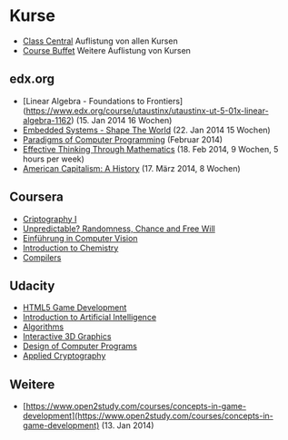 # Kurse

- [Class Central](https://www.class-central.com/) Auflistung von allen Kursen
- [Course Buffet](http://www.coursebuffet.com/) Weitere Auflistung von Kursen


## edx.org
- [Linear Algebra - Foundations to Frontiers] (https://www.edx.org/course/utaustinx/utaustinx-ut-5-01x-linear-algebra-1162) (15. Jan 2014 16 Wochen)
- [Embedded Systems - Shape The World](https://www.edx.org/course/utaustinx/utaustinx-ut-6-01x-embedded-systems-1172) (22. Jan 2014 15 Wochen)
- [Paradigms of Computer Programming](https://www.edx.org/course/louvainx/louvainx-louv1-01x-paradigms-computer-1203) (Februar 2014)
- [Effective Thinking Through Mathematics](https://www.edx.org/course/utaustinx/utaustinx-ut-9-01x-effective-thinking-1178) (18. Feb 2014, 9 Wochen, 5 hours per week)
- [American Capitalism: A History](https://www.edx.org/course/cornellx/cornellx-hist1514x-american-capitalism-1307) (17. März 2014, 8 Wochen)

## Coursera
- [Criptography I](https://class.coursera.org/crypto-009)
- [Unpredictable? Randomness, Chance and Free Will](https://www.coursera.org/course/randomness) 
- [Einführung in Computer Vision](https://www.coursera.org/course/compvision)
- [Introduction to Chemistry](https://www.coursera.org/course/chem99)
- [Compilers](https://www.coursera.org/course/compilers)

## Udacity
- [HTML5 Game Development](https://www.udacity.com/course/cs255)
- [Introduction to Artificial Intelligence](https://www.udacity.com/course/cs271)
- [Algorithms](https://www.udacity.com/course/cs215)
- [Interactive 3D Graphics](https://www.udacity.com/course/cs291)
- [Design of Computer Programs](https://www.udacity.com/course/cs212)
- [Applied Cryptography](https://www.udacity.com/course/cs387)

## Weitere
- [https://www.open2study.com/courses/concepts-in-game-development](https://www.open2study.com/courses/concepts-in-game-development) (13. Jan 2014)

